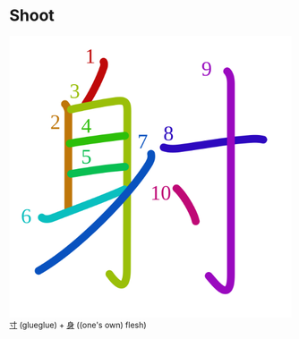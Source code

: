 # Shoot
![5c04](../Kanji/kanji-colorize/5c04.svg)
[寸](../Kanji/kanji-dict/寸.md) (glueglue) + [身](../Kanji/kanji-dict/身.md) ((one's own) flesh) 